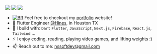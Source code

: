 [<img src="https://img.shields.io/badge/github-%2312100E.svg?&style=for-the-badge&logo=github&logoColor=white&color=black" />](https://github.com/sebandroidev)
[<img src="https://img.shields.io/badge/instagram-%2312100E.svg?&style=for-the-badge&logo=instagram&color=405DE6" />](https://www.instagram.com/devbyseb/) 
[<img src="https://img.shields.io/badge/linkedin-%230077B5.svg?&style=for-the-badge&logo=linkedin&logoColor=white" />](https://www.linkedin.com/in/sébastien-nogbedji-6169a4182/)

- [![BR](https://b-r.io/logo/favicon-16x16.png)](https://brianruizy.com/) 
Feel free to checkout my [portfolio](https://nssoftdev.nex-softwares.com/) website!
- 🏢 Flutter Engineer [@Hines](https://www.hines.com/), in Houston TX
- 🧰 I build with: `Dart` `Flutter`, `JavaScript`, `Next.js`, `Firebase`,  `React.js`, `Tailwind` ...
- ⚡ I enjoy coding, reading, playing video games, and lifting weights :)
- 📫 Reach out to me: nssoftdev@gmail.com

